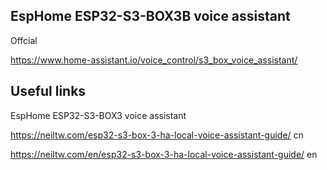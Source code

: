 
## EspHome  ESP32-S3-BOX3B voice assistant

Offcial

https://www.home-assistant.io/voice_control/s3_box_voice_assistant/












## Useful links

EspHome  ESP32-S3-BOX3 voice assistant

https://neiltw.com/esp32-s3-box-3-ha-local-voice-assistant-guide/ cn

https://neiltw.com/en/esp32-s3-box-3-ha-local-voice-assistant-guide/ en